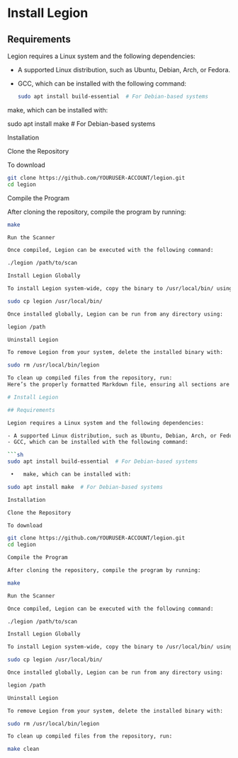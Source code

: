 
# Install Legion

## Requirements

Legion requires a Linux system and the following dependencies:

- A supported Linux distribution, such as Ubuntu, Debian, Arch, or Fedora.
- GCC, which can be installed with the following command:

  ```sh
  sudo apt install build-essential  # For Debian-based systems

make, which can be installed with:

sudo apt install make  # For Debian-based systems

Installation

Clone the Repository

To download
   ```sh
git clone https://github.com/YOURUSER-ACCOUNT/legion.git
cd legion
   ```
Compile the Program

After cloning the repository, compile the program by running:
   ```sh
make

Run the Scanner

Once compiled, Legion can be executed with the following command:

./legion /path/to/scan

Install Legion Globally

To install Legion system-wide, copy the binary to /usr/local/bin/ using:

sudo cp legion /usr/local/bin/

Once installed globally, Legion can be run from any directory using:

legion /path

Uninstall Legion

To remove Legion from your system, delete the installed binary with:

sudo rm /usr/local/bin/legion

To clean up compiled files from the repository, run:
Here’s the properly formatted Markdown file, ensuring all sections are correctly structured, and shell commands are clearly marked:

# Install Legion

## Requirements

Legion requires a Linux system and the following dependencies:

- A supported Linux distribution, such as Ubuntu, Debian, Arch, or Fedora.
- GCC, which can be installed with the following command:

  ```sh
  sudo apt install build-essential  # For Debian-based systems

	•	make, which can be installed with:

sudo apt install make  # For Debian-based systems

Installation

Clone the Repository

To download

git clone https://github.com/YOURUSER-ACCOUNT/legion.git
cd legion

Compile the Program

After cloning the repository, compile the program by running:

make

Run the Scanner

Once compiled, Legion can be executed with the following command:

./legion /path/to/scan

Install Legion Globally

To install Legion system-wide, copy the binary to /usr/local/bin/ using:

sudo cp legion /usr/local/bin/

Once installed globally, Legion can be run from any directory using:

legion /path

Uninstall Legion

To remove Legion from your system, delete the installed binary with:

sudo rm /usr/local/bin/legion

To clean up compiled files from the repository, run:

make clean

